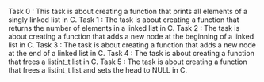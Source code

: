 Task 0 : This task is about creating a function that prints all elements of a singly linked list in C.
Task 1 : The task is about creating a function that returns the number of elements in a linked list in C.
Task 2 : The task is about creating a function that adds a new node at the beginning of a linked list in C.
Task 3 : The task is about creating a function that adds a new node at the end of a linked list in C.
 Task 4 : The task is about creating a function that frees a listint_t list in C.
Task 5 : The task is about creating a function that frees a listint_t list and sets the head to NULL in C.
